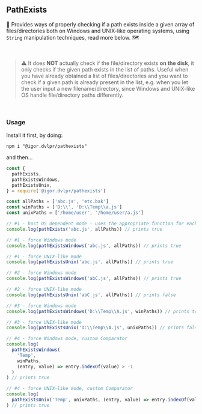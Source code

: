 ## PathExists

🧲 Provides ways of properly checking if a path exists inside a given array of files/directories both on Windows and UNIX-like operating systems, using `String` manipulation techniques, read more below. 🗺

<br>

> ⚠ It does **NOT** actually check if the file/directory exists **on the disk**, it only checks if the given path exists in the list of paths. Useful when you have already obtained a list of files/directories and you want to check if a given path is already present in the list, e.g. when you let the user input a new filename/directory, since Windows and UNIX-like OS handle file/directory paths differently.

<br>

### Usage

Install it first, by doing:

```shell
npm i "@igor.dvlpr/pathexists"
```

and then...

```js
const {
  pathExists,
  pathExistsWindows,
  pathExistsUnix,
} = require('@igor.dvlpr/pathexists')

const allPaths = ['abc.js', 'etc.bak']
const winPaths = ['D:\\', 'D:\\Temp\\a.js']
const unixPaths = ['/home/user', '/home/user/a.js']

// #1 - host OS dependent mode - uses the appropriate function for each host OS
console.log(pathExists('abc.js', allPaths)) // prints true

// #1 - force Windows mode
console.log(pathExistsWindows('abc.js', allPaths)) // prints true

// #1 - force UNIX-like mode
console.log(pathExistsUnix('abc.js', allPaths)) // prints true

// #2 - force Windows mode
console.log(pathExistsWindows('abC.js', allPaths)) // prints true

// #2 - force UNIX-like mode
console.log(pathExistsUnix('abC.js', allPaths)) // prints false

// #3 - force Windows mode
console.log(pathExistsWindows('D:\\Temp\\A.js', winPaths)) // prints true

// #3 - force UNIX-like mode
console.log(pathExistsUnix('D:\\Temp\\A.js', unixPaths)) // prints false

// #4 - force Windows mode, custom Comparator
console.log(
  pathExistsWindows(
    'Temp',
    winPaths,
    (entry, value) => entry.indexOf(value) > -1
  )
) // prints true

// #4 - force UNIX-like mode, custom Comparator
console.log(
  pathExistsUnix('Temp', unixPaths, (entry, value) => entry.indexOf(value) > -1)
) // prints true
```
